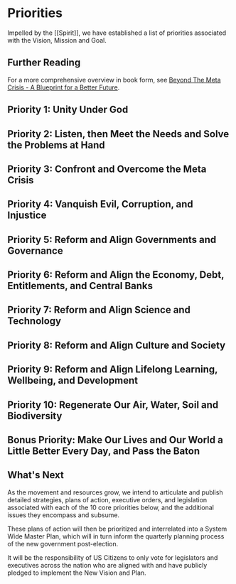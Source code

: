 # Priorities

Impelled by the [[Spirit]], we have established a list of priorities associated with the Vision, Mission and Goal. 
## Further Reading

For a more comprehensive overview in book form, see [Beyond The Meta Crisis - A Blueprint for a Better Future](https://lionsberg.wiki/lionsberg_wiki_books/beyond_the_meta_crisis/beyond_the_meta_crisis_-_a_blueprint_for_a_better_future). 
## Priority 1: Unity Under God

## Priority 2: Listen, then Meet the Needs and Solve the Problems at Hand 

## Priority 3: Confront and Overcome the Meta Crisis 

## Priority 4: Vanquish Evil, Corruption, and Injustice  

## Priority 5: Reform and Align Governments and Governance 

## Priority 6: Reform and Align the Economy, Debt, Entitlements, and Central Banks  

## Priority 7: Reform and Align Science and Technology 

## Priority 8: Reform and Align Culture and Society  

## Priority 9: Reform and Align Lifelong Learning, Wellbeing, and Development 

## Priority 10: Regenerate Our Air, Water, Soil and Biodiversity  

## Bonus Priority: Make Our Lives and Our World a Little Better Every Day, and Pass the Baton 

## What's Next

As the movement and resources grow, we intend to articulate and publish detailed strategies, plans of action, executive orders, and legislation associated with each of the 10 core priorities below, and the additional issues they encompass and subsume. 

These plans of action will then be prioritized and interrelated into a System Wide Master Plan, which will in turn inform the quarterly planning process of the new government post-election. 

It will be the responsibility of US Citizens to only vote for legislators and executives across the nation who are aligned with and have publicly pledged to implement the New Vision and Plan. 



